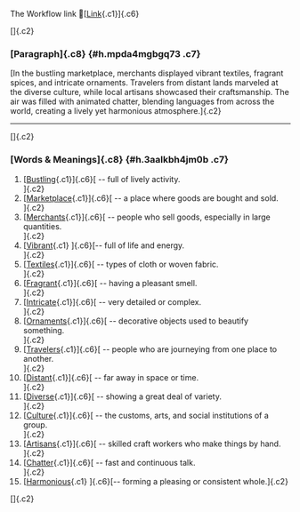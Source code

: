 The Workflow link
👏[[Link](https://www.google.com/url?q=http://www.google.com&sa=D&source=editors&ust=1757880953307333&usg=AOvVaw3bQJEsciauf9DUdGQZq1Po){.c1}]{.c6}

[]{.c2}

### [Paragraph]{.c8} {#h.mpda4mgbgq73 .c7}

[In the bustling marketplace, merchants displayed vibrant textiles,
fragrant spices, and intricate ornaments. Travelers from distant lands
marveled at the diverse culture, while local artisans showcased their
craftsmanship. The air was filled with animated chatter, blending
languages from across the world, creating a lively yet harmonious
atmosphere.]{.c2}

------------------------------------------------------------------------

[]{.c2}

### [Words & Meanings]{.c8} {#h.3aalkbh4jm0b .c7}

1.  [[Bustling](https://www.google.com/url?q=http://www.google.com&sa=D&source=editors&ust=1757880953308110&usg=AOvVaw3XqeFX_wU58GUD5bp4h1Ne){.c1}]{.c6}[ --
    full of lively activity.\
    ]{.c2}
2.  [[Marketplace](https://www.google.com/url?q=http://www.google.com&sa=D&source=editors&ust=1757880953308377&usg=AOvVaw0Nc5_qsOUixOoful9Jl7VG){.c1}]{.c6}[ --
    a place where goods are bought and sold.\
    ]{.c2}
3.  [[Merchants](https://www.google.com/url?q=http://www.google.com&sa=D&source=editors&ust=1757880953308645&usg=AOvVaw0lclfJ00JhZ3s27EisZOE3){.c1}]{.c6}[ --
    people who sell goods, especially in large quantities.\
    ]{.c2}
4.  [[Vibrant](https://www.google.com/url?q=http://www.google.com&sa=D&source=editors&ust=1757880953308839&usg=AOvVaw1W-CSLdrnRIgt2x_CZ__KQ){.c1}
    ]{.c6}[-- full of life and energy.\
    ]{.c2}
5.  [[Textiles](https://www.google.com/url?q=http://www.google.com&sa=D&source=editors&ust=1757880953308968&usg=AOvVaw1sVYTGmMnv1yHU9wNQSS7z){.c1}]{.c6}[ --
    types of cloth or woven fabric.\
    ]{.c2}
6.  [[Fragrant](https://www.google.com/url?q=http://www.google.com&sa=D&source=editors&ust=1757880953309108&usg=AOvVaw05fz41pYBdP-jAiiphuFTR){.c1}]{.c6}[ --
    having a pleasant smell.\
    ]{.c2}
7.  [[Intricate](https://www.google.com/url?q=http://www.google.com&sa=D&source=editors&ust=1757880953309233&usg=AOvVaw1ahyraoSkxsq8Fe2Di1Q8Y){.c1}]{.c6}[ --
    very detailed or complex.\
    ]{.c2}
8.  [[Ornaments](https://www.google.com/url?q=http://www.google.com&sa=D&source=editors&ust=1757880953309350&usg=AOvVaw2Cdgc2f3P6IpCbJ9LeYttM){.c1}]{.c6}[ --
    decorative objects used to beautify something.\
    ]{.c2}
9.  [[Travelers](https://www.google.com/url?q=http://www.google.com&sa=D&source=editors&ust=1757880953309490&usg=AOvVaw2MC_Rdy_TX8r9Gw_qMkD2G){.c1}]{.c6}[ --
    people who are journeying from one place to another.\
    ]{.c2}
10. [[Distant](https://www.google.com/url?q=http://www.google.com&sa=D&source=editors&ust=1757880953309628&usg=AOvVaw1sNvWBXs5zPSlm-aVFKFcF){.c1}]{.c6}[ --
    far away in space or time.\
    ]{.c2}
11. [[Diverse](https://www.google.com/url?q=http://www.google.com&sa=D&source=editors&ust=1757880953309751&usg=AOvVaw2saLzH1wYNqyjbpjCMqnMy){.c1}]{.c6}[ --
    showing a great deal of variety.\
    ]{.c2}
12. [[Culture](https://www.google.com/url?q=http://www.google.com&sa=D&source=editors&ust=1757880953309905&usg=AOvVaw0cXyMc1QRBvcxr2yMDoEDa){.c1}]{.c6}[ --
    the customs, arts, and social institutions of a group.\
    ]{.c2}
13. [[Artisans](https://www.google.com/url?q=http://www.google.com&sa=D&source=editors&ust=1757880953310048&usg=AOvVaw04ffyRrK5OWQZE1DNMdu8G){.c1}]{.c6}[ --
    skilled craft workers who make things by hand.\
    ]{.c2}
14. [[Chatter](https://www.google.com/url?q=http://www.google.com&sa=D&source=editors&ust=1757880953310178&usg=AOvVaw0uKauFNtnYntnx18Dml0E4){.c1}]{.c6}[ --
    fast and continuous talk.\
    ]{.c2}
15. [[Harmonious](https://www.google.com/url?q=http://www.google.com&sa=D&source=editors&ust=1757880953310299&usg=AOvVaw1gcaROySv2_ryJwaVU1qvq){.c1}
    ]{.c6}[-- forming a pleasing or consistent whole.]{.c2}

[]{.c2}
